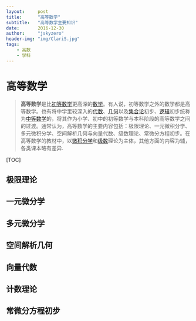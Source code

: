 ```yaml
---
layout:     post
title:      "高等数学"
subtitle:   "高等数学主要知识"
date:       2016-12-30
author:     "jskyzero"
header-img: "img/ClariS.jpg"
tags:
    - 高数
    - 学科
---
```


# 高等数学

>**高等数学**是比[初等数学](https://zh.wikipedia.org/wiki/%E5%88%9D%E7%AD%89%E6%95%B0%E5%AD%A6)更高深的[数学](https://zh.wikipedia.org/wiki/%E6%95%B0%E5%AD%A6)。有人说，初等数学之外的数学都是高等数学。也有将中学里较深入的[代数](https://zh.wikipedia.org/wiki/%E4%BB%A3%E6%95%B0)、[几何](https://zh.wikipedia.org/wiki/%E5%87%A0%E4%BD%95)以及[集合论](https://zh.wikipedia.org/wiki/%E9%9B%86%E5%90%88%E8%AE%BA)初步、[逻辑](https://zh.wikipedia.org/wiki/%E9%80%BB%E8%BE%91)初步统称为[中等数学](https://zh.wikipedia.org/w/index.php?title=%E4%B8%AD%E7%AD%89%E6%95%B0%E5%AD%A6&action=edit&redlink=1)的，将其作为小学、初中的初等数学与本科阶段的高等数学之间的过渡。通常认为，高等数学的主要内容包括：极限理论、一元微积分学、多元微积分学、空间解析几何与向量代数、级数理论、常微分方程初步。在高等数学的教材中，以[微积分学](https://zh.wikipedia.org/wiki/%E5%BE%AE%E7%A7%AF%E5%88%86%E5%AD%A6)和[级数](https://zh.wikipedia.org/wiki/%E7%BA%A7%E6%95%B0)理论为主体，其他方面的内容为辅，各类课本略有差异.

[TOC]

## 极限理论

## 一元微分学

## 多元微分学

## 空间解析几何

## 向量代数

## 计数理论

## 常微分方程初步

